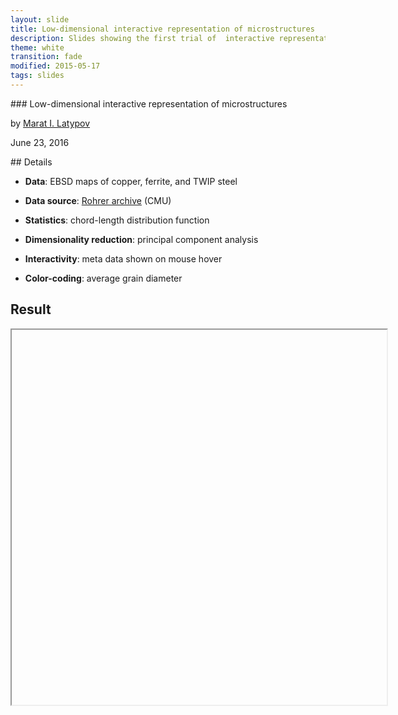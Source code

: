 ```yaml
---
layout: slide
title: Low-dimensional interactive representation of microstructures
description: Slides showing the first trial of  interactive representation of microstructures with meta data shown on mouse hover.
theme: white
transition: fade
modified: 2015-05-17
tags: slides
---
```


<section data-markdown>
### Low-dimensional interactive representation of microstructures

by [Marat I. Latypov](http://latmarat.net)

June 23, 2016
</section>

<section data-markdown>
## Details

- **Data**: EBSD maps of copper, ferrite, and TWIP steel

- **Data source**: [Rohrer archive](http://mimp.materials.cmu.edu/~gr20/Grain_Boundary_Data_Archive/) (CMU)

- **Statistics**: chord-length distribution function

- **Dimensionality reduction**: principal component analysis

- **Interactivity**: meta data shown on mouse hover

- **Color-coding**: average grain diameter

</section>

<section>
<h2>Result</h2>

<iframe width="600" height="600" data-src="https://plot.ly/~colorblind/127.embed"></iframe>

</section>
